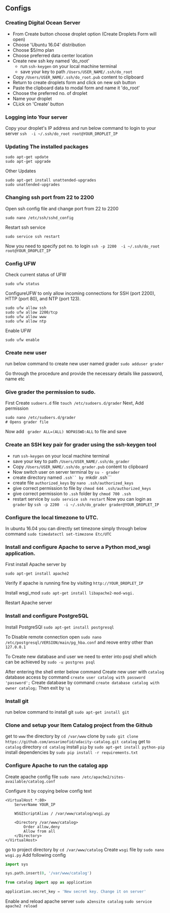 ## Configs
### Creating Digital Ocean Server
* From Create button choose droplet option (Create Droplets Form will open)
* Choose 'Ubuntu 16.04' distribution
* Choose $5/mo plan
* Choose preferred data center location
* Create new ssh key named 'do_root'
    * run ```ssh-keygen``` on your local machine terminal
    * save your key to path ```/Users/USER_NAME/.ssh/do_root```
* Copy  ```/Users/USER_NAME/.ssh/do_root.pub``` content to clipboard
* Return to create droplets form and click on new ssh button
* Paste the clipboard data to modal form and name it 'do_root'
* Choose the preferred no. of droplet
* Name your droplet
* CLick on 'Create' button

### Logging into Your server
Copy your droplet's IP address
and run below command to login to your server
```ssh  -i ~/.ssh/do_root root@YOUR_DROPLET_IP```
### Updating The installed packages
```
sudo apt-get update
sudo apt-get upgrade
```
Other Updates
```
sudo apt-get install unattended-upgrades
sudo unattended-upgrades
```

### Changing ssh port from 22 to 2200
Open ssh config file and change port from 22 to 2200
```
sudo nano /etc/ssh/sshd_config
```

Restart ssh service
```
sudo service ssh restart
```
 
 Now you need to specify pot no. to login
```ssh -p 2200  -i ~/.ssh/do_root root@YOUR_DROPLET_IP```

### Config UFW
Check current status of UFW
```
sudo ufw status
```

ConfigureUFW to only allow incoming connections for SSH (port 2200), HTTP (port 80), and NTP (port 123).

```
sudo ufw allow ssh
sudo ufw allow 2200/tcp
sudo ufw allow www
sudo ufw allow ntp
```
Enable UFW
```
sudo ufw enable
```

### Create new user
run below command to create new user named grader
```sudo adduser grader```

Go through the procedure and provide the necessary details like password, name etc

### Give grader the permission to sudo.
First Create ```sudoers.d``` file
```touch /etc/sudoers.d/grader```
Next, Add permission
```
sudo nano /etc/sudoers.d/grader
# Opens grader file
```
Now add ``` grader ALL=(ALL) NOPASSWD:ALL``` to file and save

### Create an SSH key pair for grader using the ssh-keygen tool
* run ```ssh-keygen``` on your local machine terminal
* save your key to path ```/Users/USER_NAME/.ssh/do_grader```
* Copy  ```/Users/USER_NAME/.ssh/do_grader.pub``` content to clipboard
* Now switch user on server terminal by ```su - grader```
* create directory named ```.ssh`` by ```mkdir .ssh```
* create file ```authorized_keys``` by ```nano .ssh/authorized_keys```
* give correct permission to file by ```chmod 644 .ssh/authorized_keys```
* give correct permission to `.ssh` folder by `chmod 700 .ssh`
* restart service by `sudo service ssh restart`
Now you can login as `grader` by `ssh -p 2200  -i ~/.ssh/do_grader grader@YOUR_DROPLET_IP`

### Configure the local timezone to UTC.
In ubuntu 16.04 you can directly set timezone simply through below command
`sudo timedatectl set-timezone Etc/UTC`

### Install and configure Apache to serve a Python mod_wsgi application.
First install Apache server by
```
sudo apt-get install apache2
```

Verify if apache is running fine by visiting
`http://YOUR_DROPLET_IP`

Install wsgi_mod
`sudo apt-get install libapache2-mod-wsgi.`

Restart Apache server

### Install and configure PostgreSQL

Install PostgreSQl
`sudo apt-get install postgresql`

To Disable remote connection open `sudo nano /etc/postgresql/VERSION/main/pg_hba.conf` and reove entry other than `127.0.0.1`

To Create new database and user we need to enter into psql shell which can be achieved by `sudo -u postgres psql`

After entering the shell enter below command
Create new user with `catalog` database access by command `create user catalog with password 'password';`
Create database by command `create database catalog with owner catalog;`
Then exit by `\q`

### Install git
run below command to install git
`sudo apt-get install git` 

### Clone and setup your Item Catalog project from the Github

get to `www` the directory by `cd /var/www`
clone by `sudo git clone https://github.com/ansarimofid/udacity-catalog.git catalog`
get to `catalog` directory `cd catalog`
install `pip` by `sudo apt-get install python-pip`
install dependencies by `sudo pip install -r requirements.txt`

### Configure Apache to run the catalog app
Create apache config file
`sudo nano /etc/apache2/sites-available/catalog.conf`

Configure it by copying below config text
```
<VirtualHost *:80>
    ServerName YOUR_IP

    WSGIScriptAlias / /var/www/catalog/wsgi.py

    <Directory /var/www/catalog>
        Order allow,deny
        Allow from all
    </Directory>
</VirtualHost>
```

go to project directory by `cd /var/www/catalog`
Create  `wsgi` file by `sudo nano wsgi.py`
Add following config
```python
import sys

sys.path.insert(0, '/var/www/catalog')

from catalog import app as application

application.secret_key = 'New secret key. Change it on server'
```

Enable and reload apache server
`sudo a2ensite catalog`
`sudo service apache2 reload`